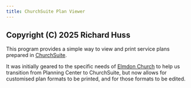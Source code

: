 ```yaml
---
title: ChurchSuite Plan Viewer
---
```

## Copyright (C) 2025 Richard Huss
This program provides a simple way to view and print service plans prepared
in [ChurchSuite](https://churchsuite.com/).

It was initially geared to the specific needs of [Elmdon Church](https://www.elmdonchurch.org/)
to help us transition from Planning Center to ChurchSuite, but now allows for customised plan
formats to be printed, and for those formats to be edited.